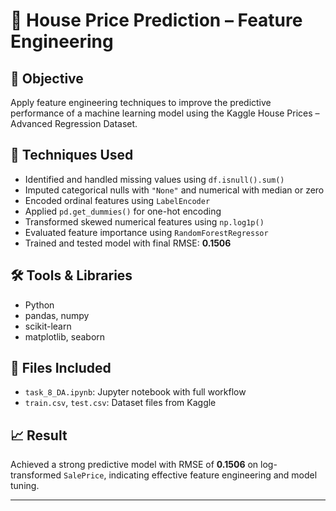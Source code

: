 # 🏡 House Price Prediction – Feature Engineering

## 📌 Objective
Apply feature engineering techniques to improve the predictive performance of a machine learning model using the Kaggle House Prices – Advanced Regression Dataset.

## 🔧 Techniques Used
- Identified and handled missing values using `df.isnull().sum()`
- Imputed categorical nulls with `"None"` and numerical with median or zero
- Encoded ordinal features using `LabelEncoder`
- Applied `pd.get_dummies()` for one-hot encoding
- Transformed skewed numerical features using `np.log1p()`
- Evaluated feature importance using `RandomForestRegressor`
- Trained and tested model with final RMSE: **0.1506**

## 🛠️ Tools & Libraries
- Python
- pandas, numpy
- scikit-learn
- matplotlib, seaborn

## 📁 Files Included
- `task_8_DA.ipynb`: Jupyter notebook with full workflow
- `train.csv`, `test.csv`: Dataset files from Kaggle

## 📈 Result
Achieved a strong predictive model with RMSE of **0.1506** on log-transformed `SalePrice`, indicating effective feature engineering and model tuning.

---

